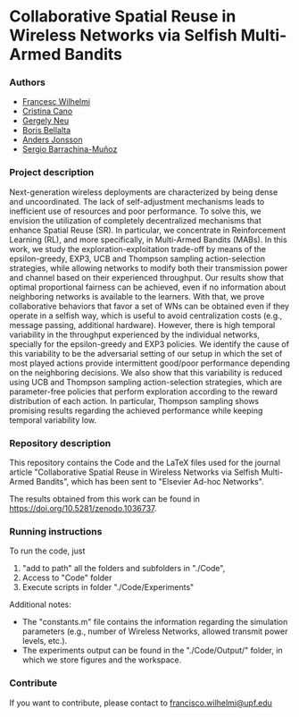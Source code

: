# Collaborative Spatial Reuse in Wireless Networks via Selfish Multi-Armed Bandits
### Authors
* [Francesc Wilhelmi](https://github.com/fwilhelmi)
* [Cristina Cano](http://ccanobs.github.io/)
* [Gergely Neu](http://cs.bme.hu/~gergo/)
* [Boris Bellalta](http://www.dtic.upf.edu/~bbellalt/)
* [Anders Jonsson](http://www.tecn.upf.es/~jonsson/)
* [Sergio Barrachina-Muñoz](https://github.com/sergiobarra)

### Project description
Next-generation wireless deployments are characterized by being dense and uncoordinated. The lack of self-adjustment mechanisms leads to inefficient use of resources and poor performance. To solve this, we envision the utilization of completely decentralized mechanisms that enhance Spatial Reuse (SR). In particular, we concentrate in Reinforcement Learning (RL), and more specifically, in Multi-Armed Bandits (MABs). In this work, we study the exploration-exploitation trade-off by means of the epsilon-greedy, EXP3, UCB and Thompson sampling action-selection strategies, while allowing networks to modify both their transmission power and channel based on their experienced throughput. Our results show that optimal proportional fairness can be achieved, even if no information about neighboring networks is available to the learners. With that, we prove collaborative behaviors that favor a set of WNs can be obtained even if they operate in a selfish way, which is useful to avoid centralization costs (e.g., message passing, additional hardware). However, there is high temporal variability in the throughput experienced by the individual networks, specially for the epsilon-greedy and EXP3 policies. We identify the cause of this variability to be the adversarial setting of our setup in which the set of most played actions provide intermittent good/poor performance depending on the neighboring decisions. We also show that this variability is reduced using UCB and Thompson sampling action-selection strategies, which are parameter-free policies that perform exploration according to the reward distribution of each action. In particular, Thompson sampling shows promising results regarding the achieved performance while keeping temporal variability low.	

### Repository description
This repository contains the Code and the LaTeX files used for the journal article "Collaborative Spatial Reuse in Wireless Networks via Selfish Multi-Armed Bandits", which has been sent to "Elsevier Ad-hoc Networks".

The results obtained from this work can be found in https://doi.org/10.5281/zenodo.1036737.

### Running instructions
To run the code, just 
1) "add to path" all the folders and subfolders in "./Code", 
2) Access to "Code" folder
3) Execute scripts in folder "./Code/Experiments"

Additional notes:
* The "constants.m" file contains the information regarding the simulation parameters (e.g., number of Wireless Networks, allowed transmit power levels, etc.).
* The experiments output can be found in the "./Code/Output/" folder, in which we store figures and the workspace.

### Contribute

If you want to contribute, please contact to francisco.wilhelmi@upf.edu
